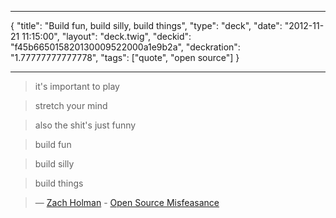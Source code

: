 ***
{
    "title": "Build fun, build silly, build things",
    "type": "deck",
    "date": "2012-11-21 11:15:00",
    "layout": "deck.twig",
    "deckid": "f45b665015820130009522000a1e9b2a",
    "deckration": "1.77777777777778",
    "tags": ["quote", "open source"]
}
***
> it's important to play

> stretch your mind

> also the shit's just funny

> build fun

> build silly

> build things

> — [Zach Holman](https://twitter.com/holman) - [Open Source Misfeasance](http://zachholman.com/talk/open-source-misfeasance)
